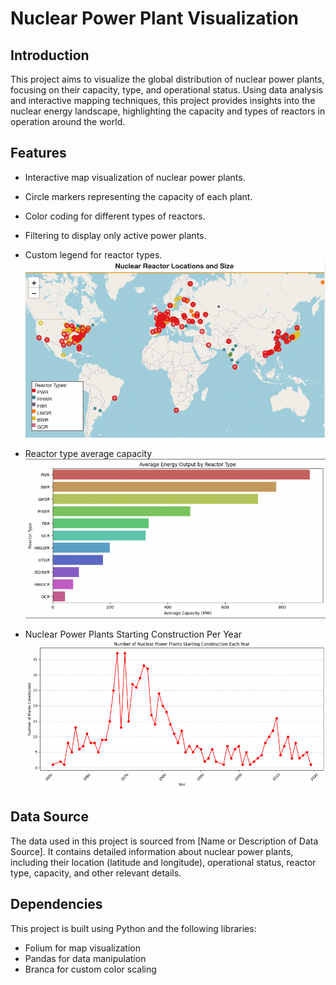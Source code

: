 # Nuclear Power Plant Visualization

## Introduction

This project aims to visualize the global distribution of nuclear power plants, focusing on their capacity, type, and operational status. Using data analysis and interactive mapping techniques, this project provides insights into the nuclear energy landscape, highlighting the capacity and types of reactors in operation around the world.

## Features

- Interactive map visualization of nuclear power plants.
- Circle markers representing the capacity of each plant.
- Color coding for different types of reactors.
- Filtering to display only active power plants.
- Custom legend for reactor types.
![Map Visualization](data/InteractiveMap.png)

- Reactor type average capacity
![Average Capacaity for Reactor Type](data/AvgCapacityPerReactor.png)

- Nuclear Power Plants Starting Construction Per Year
![NPPs Starting Construction Per Year](data/NPPperyear.png)

## Data Source

The data used in this project is sourced from [Name or Description of Data Source]. It contains detailed information about nuclear power plants, including their location (latitude and longitude), operational status, reactor type, capacity, and other relevant details.

## Dependencies

This project is built using Python and the following libraries:

- Folium for map visualization
- Pandas for data manipulation
- Branca for custom color scaling